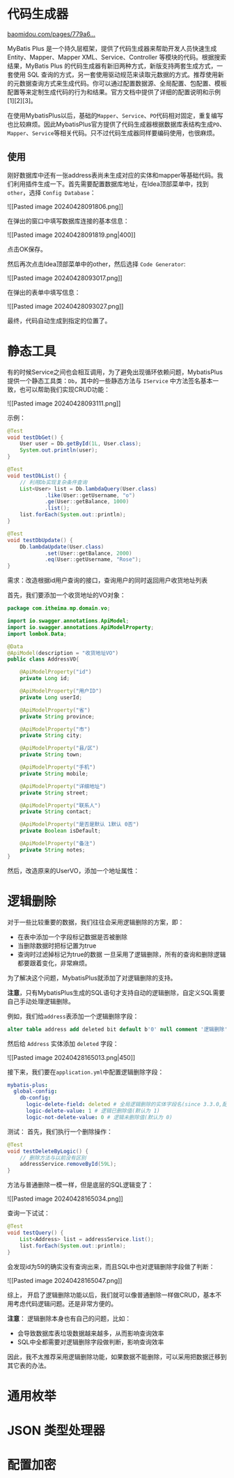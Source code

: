 # 代码生成器

[baomidou.com/pages/779a6...](https://baomidou.com/pages/779a6e/#%E9%85%8D%E7%BD%AE)

MyBatis Plus 是一个持久层框架，提供了代码生成器来帮助开发人员快速生成 Entity、Mapper、Mapper XML、Service、Controller 等模块的代码。根据搜索结果，MyBatis Plus 的代码生成器有新旧两种方式，新版支持两套生成方式，一套使用 SQL 查询的方式，另一套使用驱动规范来读取元数据的方式。推荐使用新的元数据查询方式来生成代码。你可以通过配置数据源、全局配置、包配置、模板配置等来定制生成代码的行为和结果。官方文档中提供了详细的配置说明和示例[1][2][3]。

在使用MybatisPlus以后，基础的`Mapper`、`Service`、`PO`代码相对固定，重复编写也比较麻烦。因此MybatisPlus官方提供了代码生成器根据数据库表结构生成`PO`、`Mapper`、`Service`等相关代码。只不过代码生成器同样要编码使用，也很麻烦。

## 使用

刚好数据库中还有一张address表尚未生成对应的实体和mapper等基础代码。我们利用插件生成一下。首先需要配置数据库地址，在Idea顶部菜单中，找到 `other`，选择 `Config Database`：

![[Pasted image 20240428091806.png]]

在弹出的窗口中填写数据库连接的基本信息：

![[Pasted image 20240428091819.png|400]]

点击OK保存。

然后再次点击Idea顶部菜单中的other，然后选择 `Code Generator`:

![[Pasted image 20240428093017.png]]

在弹出的表单中填写信息：

![[Pasted image 20240428093027.png]]

最终，代码自动生成到指定的位置了。

# 静态工具

有的时候Service之间也会相互调用，为了避免出现循环依赖问题，MybatisPlus提供一个静态工具类：`Db`，其中的一些静态方法与 `IService` 中方法签名基本一致，也可以帮助我们实现CRUD功能：

![[Pasted image 20240428093111.png]]

示例：

```Java
@Test
void testDbGet() {
    User user = Db.getById(1L, User.class);
    System.out.println(user);
}

@Test
void testDbList() {
    // 利用Db实现复杂条件查询
    List<User> list = Db.lambdaQuery(User.class)
            .like(User::getUsername, "o")
            .ge(User::getBalance, 1000)
            .list();
    list.forEach(System.out::println);
}

@Test
void testDbUpdate() {
    Db.lambdaUpdate(User.class)
            .set(User::getBalance, 2000)
            .eq(User::getUsername, "Rose");
}
```

需求：改造根据id用户查询的接口，查询用户的同时返回用户收货地址列表

首先，我们要添加一个收货地址的VO对象：

```Java
package com.itheima.mp.domain.vo;

import io.swagger.annotations.ApiModel;
import io.swagger.annotations.ApiModelProperty;
import lombok.Data;

@Data
@ApiModel(description = "收货地址VO")
public class AddressVO{

    @ApiModelProperty("id")
    private Long id;

    @ApiModelProperty("用户ID")
    private Long userId;

    @ApiModelProperty("省")
    private String province;

    @ApiModelProperty("市")
    private String city;

    @ApiModelProperty("县/区")
    private String town;

    @ApiModelProperty("手机")
    private String mobile;

    @ApiModelProperty("详细地址")
    private String street;

    @ApiModelProperty("联系人")
    private String contact;

    @ApiModelProperty("是否是默认 1默认 0否")
    private Boolean isDefault;

    @ApiModelProperty("备注")
    private String notes;
}
```

然后，改造原来的UserVO，添加一个地址属性：

# 逻辑删除

对于一些比较重要的数据，我们往往会采用逻辑删除的方案，即：
- 在表中添加一个字段标记数据是否被删除
- 当删除数据时把标记置为true
- 查询时过滤掉标记为true的数据
一旦采用了逻辑删除，所有的查询和删除逻辑都要跟着变化，非常麻烦。

为了解决这个问题，MybatisPlus就添加了对逻辑删除的支持。

**注意**，只有MybatisPlus生成的SQL语句才支持自动的逻辑删除，自定义SQL需要自己手动处理逻辑删除。

例如，我们给`address`表添加一个逻辑删除字段：

```SQL
alter table address add deleted bit default b'0' null comment '逻辑删除';
```

然后给 `Address` 实体添加 `deleted` 字段：

![[Pasted image 20240428165013.png|450]]

接下来，我们要在`application.yml`中配置逻辑删除字段：

```YAML
mybatis-plus:
  global-config:
    db-config:
      logic-delete-field: deleted # 全局逻辑删除的实体字段名(since 3.3.0,配置后可以忽略不配置步骤2)
      logic-delete-value: 1 # 逻辑已删除值(默认为 1)
      logic-not-delete-value: 0 # 逻辑未删除值(默认为 0)
```

测试： 首先，我们执行一个删除操作：

```Java
@Test
void testDeleteByLogic() {
    // 删除方法与以前没有区别
    addressService.removeById(59L);
}
```

方法与普通删除一模一样，但是底层的SQL逻辑变了：

![[Pasted image 20240428165034.png]]

查询一下试试：

```Java
@Test
void testQuery() {
    List<Address> list = addressService.list();
    list.forEach(System.out::println);
}
```

会发现id为59的确实没有查询出来，而且SQL中也对逻辑删除字段做了判断：

![[Pasted image 20240428165047.png]]

综上， 开启了逻辑删除功能以后，我们就可以像普通删除一样做CRUD，基本不用考虑代码逻辑问题。还是非常方便的。

**注意**： 逻辑删除本身也有自己的问题，比如：
- 会导致数据库表垃圾数据越来越多，从而影响查询效率
- SQL中全都需要对逻辑删除字段做判断，影响查询效率

因此，我不太推荐采用逻辑删除功能，如果数据不能删除，可以采用把数据迁移到其它表的办法。


# 通用枚举



# JSON 类型处理器



# 配置加密



